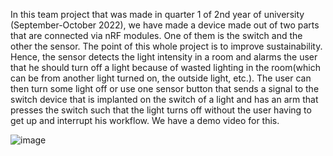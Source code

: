 In this team project that was made in quarter 1 of 2nd year of university (September-October 2022), we have made a device made out of two parts that are connected via nRF modules. One of 
them is the switch and the other the sensor. The point of this whole project is to improve sustainability. Hence, the sensor detects the light intensity in a room and alarms the user that he should turn off a light because of wasted lighting in the room(which can 
be from another light turned on, the outside light, etc.). The user can then turn some light off or use one sensor button that sends a signal to the switch device that is implanted on the switch of a light and has an arm that presses the switch such that the light
turns off without the user having to get up and interrupt his workflow. We have a demo video for this.

![image](https://github.com/mirceasimu/Lumos-Nox/assets/104430675/c3c9afae-ea30-426d-8391-976786b86067)
